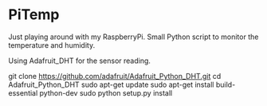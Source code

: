 # PiTemp

Just playing around with my RaspberryPi. Small Python script to monitor the temperature and humidity.

Using Adafruit_DHT for the sensor reading.

git clone https://github.com/adafruit/Adafruit_Python_DHT.git
cd Adafruit_Python_DHT
sudo apt-get update
sudo apt-get install build-essential python-dev
sudo python setup.py install